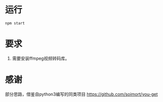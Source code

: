 # 运行

```npm start```

# 要求

1. 需要安装ffmpeg视频转码库。


# 感谢
部分思路，借鉴自python3编写的同类项目 https://github.com/soimort/you-get

